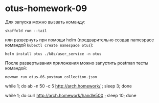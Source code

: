 # otus-homework-09
Для запуска можно вызвать команду:
```
skaffold run --tail
```
или развернуть при помощи helm (предварительно создав namespace командой `kubectl create namespace otus`):
```
helm install otus ./k8s/user_service -n otus
```

После развертывания приложения можно запустить postman тесты командой:
```
newman run otus-06.postman_collection.json
```


while 1; do ab -n 50 -c 5 http://arch.homework/ ; sleep 3; done

while 1; do curl http://arch.homework/handle500 ; sleep 10; done